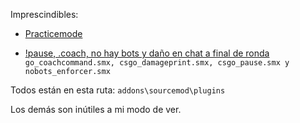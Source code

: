 Imprescindibles:

- [Practicemode](https://github.com/splewis/csgo-practice-mode)

- [!pause, .coach, no hay bots y daño en chat a final de ronda](https://ci.splewis.net/job/sm-misc/lastSuccessfulBuild/artifact/builds/release/sm-misc-19.zip)
`go_coachcommand.smx, csgo_damageprint.smx, csgo_pause.smx y nobots_enforcer.smx`

Todos están en esta ruta: `addons\sourcemod\plugins`

Los demás son inútiles a mi modo de ver.
